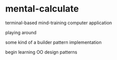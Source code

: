 # mental-calculate
terminal-based mind-training computer application

playing around

some kind of a builder pattern implementation

begin learning OO design patterns
